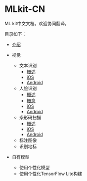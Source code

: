 # MLkit-CN

ML kit中文文档。欢迎协同翻译。

目录如下：

- [介绍](https://github.com/Quorafind/MLkit-CN/blob/master/ML%20kit%20for%20Firebase.md)
- 视觉
  - 文本识别
    - [概述](https://github.com/Quorafind/MLkit-CN/blob/master/Recognize%20text/Introduction.md)
    - [iOS](https://github.com/Quorafind/MLkit-CN/blob/master/Recognize%20text/Recognize%20Text%20in%20Images%20with%20ML%20Kit%20on%20iOS.md)
    - [Android](https://github.com/Quorafind/MLkit-CN/blob/master/Recognize%20text/Recognize%20Text%20in%20Images%20with%20ML%20Kit%20on%20Android.md)
  - 人脸识别
    - [概述](https://github.com/Quorafind/MLkit-CN/blob/master/Detect%20faces/Introduction.md)
    - [概念](https://github.com/Quorafind/MLkit-CN/blob/master/Detect%20faces/Concepts.md)
    - [iOS](https://github.com/Quorafind/MLkit-CN/blob/master/Detect%20faces/Detect%20Faces%20with%20ML%20Kit%20on%20iOS.md)
    - [Android](https://github.com/Quorafind/MLkit-CN/blob/master/Detect%20faces/Detect%20Faces%20with%20ML%20Kit%20on%20Android.md)
  - 条形码扫描
    - [概述]()
    - [iOS]()
    - [Android]()
  - 标注图像
  - 识别地标

- 自有模型
  - 使用个性化模型
  - 使用个性化TensorFlow Lite构建
